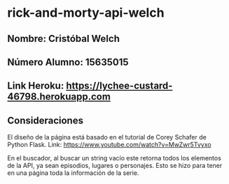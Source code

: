 # rick-and-morty-api-welch

## Nombre: Cristóbal Welch
## Número Alumno: 15635015
## Link Heroku: https://lychee-custard-46798.herokuapp.com


## Consideraciones

El diseño de la página está basado en el tutorial de Corey Schafer de Python Flask.
Link: https://www.youtube.com/watch?v=MwZwr5Tvyxo

En el buscador, al buscar un string vacío este retorna todos los elementos de la API, ya sean episodios, lugares o personajes. Esto se hizo para tener en una página toda la información de la serie. 


